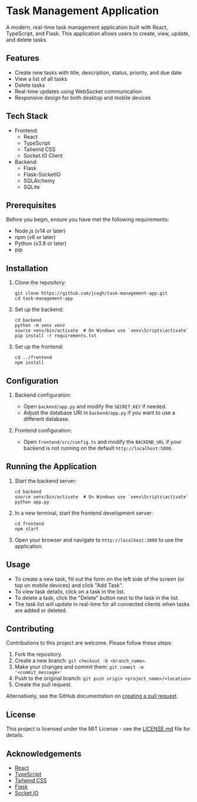 # Task Management Application

A modern, real-time task management application built with React, TypeScript, and Flask. This application allows users to create, view, update, and delete tasks.

## Features

- Create new tasks with title, description, status, priority, and due date
- View a list of all tasks
- Delete tasks
- Real-time updates using WebSocket communication
- Responsive design for both desktop and mobile devices

## Tech Stack

- Frontend:
  - React
  - TypeScript
  - Tailwind CSS
  - Socket.IO Client
- Backend:
  - Flask
  - Flask-SocketIO
  - SQLAlchemy
  - SQLite

## Prerequisites

Before you begin, ensure you have met the following requirements:

- Node.js (v14 or later)
- npm (v6 or later)
- Python (v3.8 or later)
- pip

## Installation

1. Clone the repository:
   ```
   git clone https://github.com/jcogh/task-management-app.git
   cd task-management-app
   ```

2. Set up the backend:
   ```
   cd backend
   python -m venv venv
   source venv/bin/activate  # On Windows use `venv\Scripts\activate`
   pip install -r requirements.txt
   ```

3. Set up the frontend:
   ```
   cd ../frontend
   npm install
   ```

## Configuration

1. Backend configuration:
   - Open `backend/app.py` and modify the `SECRET_KEY` if needed.
   - Adjust the database URI in `backend/app.py` if you want to use a different database.

2. Frontend configuration:
   - Open `frontend/src/config.ts` and modify the `BACKEND_URL` if your backend is not running on the default `http://localhost:5000`.

## Running the Application

1. Start the backend server:
   ```
   cd backend
   source venv/bin/activate  # On Windows use `venv\Scripts\activate`
   python app.py
   ```

2. In a new terminal, start the frontend development server:
   ```
   cd frontend
   npm start
   ```

3. Open your browser and navigate to `http://localhost:3000` to use the application.

## Usage

- To create a new task, fill out the form on the left side of the screen (or top on mobile devices) and click "Add Task".
- To view task details, click on a task in the list.
- To delete a task, click the "Delete" button next to the task in the list.
- The task list will update in real-time for all connected clients when tasks are added or deleted.

## Contributing

Contributions to this project are welcome. Please follow these steps:

1. Fork the repository.
2. Create a new branch: `git checkout -b <branch_name>`.
3. Make your changes and commit them: `git commit -m '<commit_message>'`
4. Push to the original branch: `git push origin <project_name>/<location>`
5. Create the pull request.

Alternatively, see the GitHub documentation on [creating a pull request](https://help.github.com/articles/creating-a-pull-request/).

## License

This project is licensed under the MIT License - see the [LICENSE.md](LICENSE.md) file for details.

## Acknowledgements

- [React](https://reactjs.org/)
- [TypeScript](https://www.typescriptlang.org/)
- [Tailwind CSS](https://tailwindcss.com/)
- [Flask](https://flask.palletsprojects.com/)
- [Socket.IO](https://socket.io/)
